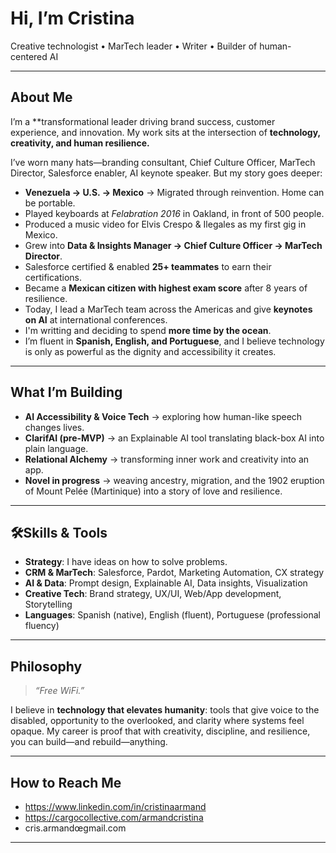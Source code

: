# Hi, I’m Cristina 

Creative technologist • MarTech leader • Writer • Builder of human-centered AI  

---

## About Me  

I’m a **transformational leader driving brand success, customer experience, and innovation. My work sits at the intersection of **technology, creativity, and human resilience.**  

I’ve worn many hats—branding consultant, Chief Culture Officer, MarTech Director, Salesforce enabler, AI keynote speaker. But my story goes deeper:  

- **Venezuela → U.S. → Mexico** → Migrated through reinvention. Home can be portable.  
- Played keyboards at *Felabration 2016* in Oakland, in front of 500 people.  
- Produced a music video for Elvis Crespo & Ilegales as my first gig in Mexico.  
- Grew into **Data & Insights Manager → Chief Culture Officer → MarTech Director**.  
- Salesforce certified & enabled **25+ teammates** to earn their certifications.  
- Became a **Mexican citizen with highest exam score** after 8 years of resilience.  
- Today, I lead a MarTech team across the Americas and give **keynotes on AI** at international conferences.  
- I'm writting and deciding to spend **more time by the ocean**.
- I’m fluent in **Spanish, English, and Portuguese**, and I believe technology is only as powerful as the dignity and accessibility it creates.  

---

## What I’m Building  

- **AI Accessibility & Voice Tech** → exploring how human-like speech changes lives.  
- **ClarifAI (pre-MVP)** → an Explainable AI tool translating black-box AI into plain language.  
- **Relational Alchemy** → transforming inner work and creativity into an app.  
- **Novel in progress** → weaving ancestry, migration, and the 1902 eruption of Mount Pelée (Martinique) into a story of love and resilience.  

---

## 🛠Skills & Tools  

- **Strategy**: I have ideas on how to solve problems.
- **CRM & MarTech**: Salesforce, Pardot, Marketing Automation, CX strategy  
- **AI & Data**: Prompt design, Explainable AI, Data insights, Visualization  
- **Creative Tech**: Brand strategy, UX/UI, Web/App development, Storytelling  
- **Languages**: Spanish (native), English (fluent), Portuguese (professional fluency)  

---

## Philosophy  

> *“Free WiFi.”*  

I believe in **technology that elevates humanity**: tools that give voice to the disabled, opportunity to the overlooked, and clarity where systems feel opaque. My career is proof that with creativity, discipline, and resilience, you can build—and rebuild—anything.  

---

## How to Reach Me  

- https://www.linkedin.com/in/cristinaarmand
- https://cargocollective.com/armandcristina
- cris.armandœgmail.com

---

<!--
**crisarmand-byte/crisarmand-byte** is a ✨ _special_ ✨ repository because its `README.md` (this file) appears on your GitHub profile.

Here are some ideas to get you started:

- 🔭 I’m currently working on ...
- 🌱 I’m currently learning ...
- 👯 I’m looking to collaborate on ...
- 🤔 I’m looking for help with ...
- 💬 Ask me about ...
- 📫 How to reach me: ...
- 😄 Pronouns: ...
- ⚡ Fun fact: ...
-->
